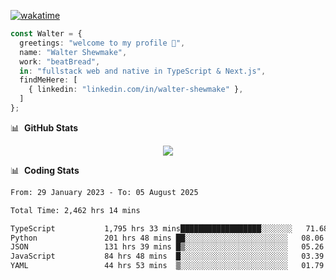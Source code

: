 [![wakatime](https://wakatime.com/badge/user/633611a5-2410-4a66-96ad-ce6a6df384d0.svg)](https://wakatime.com/@633611a5-2410-4a66-96ad-ce6a6df384d0)

```ts
const Walter = {
  greetings: "welcome to my profile 👋",
  name: "Walter Shewmake",
  work: "beatBread",
  in: "fullstack web and native in TypeScript & Next.js",
  findMeHere: [
    { linkedin: "linkedin.com/in/walter-shewmake" },
  ]
};
```

📊 &nbsp;**GitHub Stats**

<p align="center">
<img src="https://streak-stats.demolab.com?user=waltershewmake&theme=monokai&short_numbers=true)](https://git.io/streak-stats" />
</p>

📊 &nbsp;**Coding Stats**

<!--![Wwakatime stats](https://github-readme-stats.vercel.app/api/wakatime?username=waltershewmake&hide_title=true&hide_border=true&langs_count=5&bg_color=00000000&text_color=777)-->


<!--START_SECTION:waka-->

```txt
From: 29 January 2023 - To: 05 August 2025

Total Time: 2,462 hrs 14 mins

TypeScript           1,795 hrs 33 mins██████████████████░░░░░░░   71.68 %
Python               201 hrs 48 mins ██░░░░░░░░░░░░░░░░░░░░░░░   08.06 %
JSON                 131 hrs 39 mins █▒░░░░░░░░░░░░░░░░░░░░░░░   05.26 %
JavaScript           84 hrs 48 mins  █░░░░░░░░░░░░░░░░░░░░░░░░   03.39 %
YAML                 44 hrs 53 mins  ▒░░░░░░░░░░░░░░░░░░░░░░░░   01.79 %
```

<!--END_SECTION:waka-->
